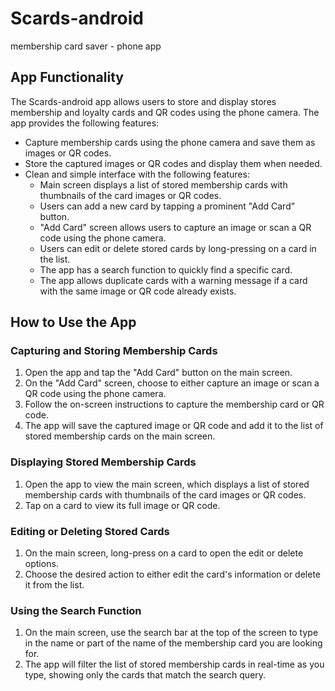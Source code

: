 # Scards-android
membership card saver - phone app

## App Functionality

The Scards-android app allows users to store and display stores membership and loyalty cards and QR codes using the phone camera. The app provides the following features:

* Capture membership cards using the phone camera and save them as images or QR codes.
* Store the captured images or QR codes and display them when needed.
* Clean and simple interface with the following features:
  * Main screen displays a list of stored membership cards with thumbnails of the card images or QR codes.
  * Users can add a new card by tapping a prominent "Add Card" button.
  * "Add Card" screen allows users to capture an image or scan a QR code using the phone camera.
  * Users can edit or delete stored cards by long-pressing on a card in the list.
  * The app has a search function to quickly find a specific card.
  * The app allows duplicate cards with a warning message if a card with the same image or QR code already exists.

## How to Use the App

### Capturing and Storing Membership Cards

1. Open the app and tap the "Add Card" button on the main screen.
2. On the "Add Card" screen, choose to either capture an image or scan a QR code using the phone camera.
3. Follow the on-screen instructions to capture the membership card or QR code.
4. The app will save the captured image or QR code and add it to the list of stored membership cards on the main screen.

### Displaying Stored Membership Cards

1. Open the app to view the main screen, which displays a list of stored membership cards with thumbnails of the card images or QR codes.
2. Tap on a card to view its full image or QR code.

### Editing or Deleting Stored Cards

1. On the main screen, long-press on a card to open the edit or delete options.
2. Choose the desired action to either edit the card's information or delete it from the list.

### Using the Search Function

1. On the main screen, use the search bar at the top of the screen to type in the name or part of the name of the membership card you are looking for.
2. The app will filter the list of stored membership cards in real-time as you type, showing only the cards that match the search query.

